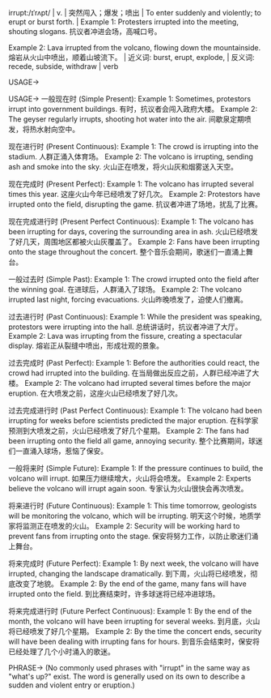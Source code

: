 irrupt:/ɪˈrʌpt/ | v. |  突然闯入；爆发；喷出 | To enter suddenly and violently; to erupt or burst forth. |  Example 1: Protesters irrupted into the meeting, shouting slogans. 抗议者冲进会场，高喊口号。

Example 2:  Lava irrupted from the volcano, flowing down the mountainside.  熔岩从火山中喷出，顺着山坡流下。 | 近义词: burst, erupt, explode,  | 反义词: recede, subside, withdraw | verb

USAGE->

USAGE->
一般现在时 (Simple Present):
Example 1: Sometimes, protestors irrupt into government buildings. 有时，抗议者会闯入政府大楼。
Example 2:  The geyser regularly irrupts, shooting hot water into the air.  间歇泉定期喷发，将热水射向空中。


现在进行时 (Present Continuous):
Example 1:  The crowd is irrupting into the stadium.  人群正涌入体育场。
Example 2:  The volcano is irrupting, sending ash and smoke into the sky. 火山正在喷发，将火山灰和烟雾送入天空。


现在完成时 (Present Perfect):
Example 1: The volcano has irrupted several times this year. 这座火山今年已经喷发了好几次。
Example 2:  Protestors have irrupted onto the field, disrupting the game. 抗议者冲进了场地，扰乱了比赛。


现在完成进行时 (Present Perfect Continuous):
Example 1: The volcano has been irrupting for days, covering the surrounding area in ash.  火山已经喷发了好几天，周围地区都被火山灰覆盖了。
Example 2:  Fans have been irrupting onto the stage throughout the concert.  整个音乐会期间，歌迷们一直涌上舞台。


一般过去时 (Simple Past):
Example 1:  The crowd irrupted onto the field after the winning goal.  在进球后，人群涌入了球场。
Example 2: The volcano irrupted last night, forcing evacuations.  火山昨晚喷发了，迫使人们撤离。



过去进行时 (Past Continuous):
Example 1:  While the president was speaking, protestors were irrupting into the hall.  总统讲话时，抗议者冲进了大厅。
Example 2: Lava was irrupting from the fissure, creating a spectacular display. 熔岩正从裂缝中喷出，形成壮观的景象。


过去完成时 (Past Perfect):
Example 1: Before the authorities could react, the crowd had irrupted into the building.  在当局做出反应之前，人群已经冲进了大楼。
Example 2: The volcano had irrupted several times before the major eruption. 在大喷发之前，这座火山已经喷发了好几次。


过去完成进行时 (Past Perfect Continuous):
Example 1: The volcano had been irrupting for weeks before scientists predicted the major eruption.  在科学家预测到大喷发之前，火山已经喷发了好几个星期。
Example 2:  The fans had been irrupting onto the field all game, annoying security.  整个比赛期间，球迷们一直涌入球场，惹恼了保安。


一般将来时 (Simple Future):
Example 1:  If the pressure continues to build, the volcano will irrupt. 如果压力继续增大，火山将会喷发。
Example 2: Experts believe the volcano will irrupt again soon.  专家认为火山很快会再次喷发。



将来进行时 (Future Continuous):
Example 1: This time tomorrow, geologists will be monitoring the volcano, which will be irrupting. 明天这个时候，地质学家将监测正在喷发的火山。
Example 2:  Security will be working hard to prevent fans from irrupting onto the stage. 保安将努力工作，以防止歌迷们涌上舞台。



将来完成时 (Future Perfect):
Example 1: By next week, the volcano will have irrupted, changing the landscape dramatically.  到下周，火山将已经喷发，彻底改变了地貌。
Example 2:  By the end of the game, many fans will have irrupted onto the field.  到比赛结束时，许多球迷将已经冲进球场。


将来完成进行时 (Future Perfect Continuous):
Example 1: By the end of the month, the volcano will have been irrupting for several weeks.  到月底，火山将已经喷发了好几个星期。
Example 2: By the time the concert ends, security will have been dealing with irrupting fans for hours.  到音乐会结束时，保安将已经处理了几个小时涌入的歌迷。


PHRASE->
(No commonly used phrases with "irrupt" in the same way as "what's up?" exist. The word is generally used on its own to describe a sudden and violent entry or eruption.) 
